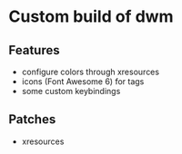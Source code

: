 # Custom build of dwm

## Features

* configure colors through xresources
* icons (Font Awesome 6) for tags
* some custom keybindings

## Patches

* xresources
